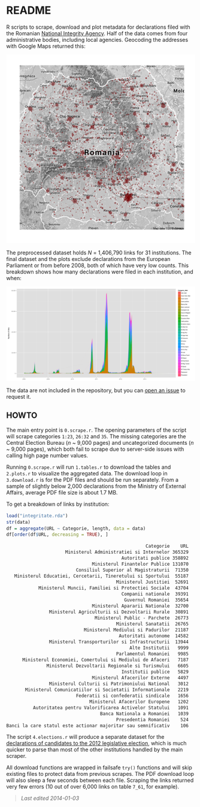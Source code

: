 # README

R scripts to scrape, download and plot metadata for declarations filed with the Romanian [National Integrity Agency](http://integritate.eu/). Half of the data comes from four administrative bodies, including local agencies. Geocoding the addresses with Google Maps returned this:

![](fig9_geo.png)

The preprocessed dataset holds _N_ = 1,406,790 links for 31 institutions. The final dataset and the plots exclude declarations from the European Parliament or from before 2008, both of which have very low counts. This breakdown shows how many declarations were filed in each institution, and when:

![](fig4_week.png)

The data are not included in the repository, but you can [open an issue](issues) to request it.

## HOWTO

The main entry point is `0.scrape.r`. The opening parameters of the script will scrape categories `1:23`, `26:32` and `35`. The missing categories are the Central Election Bureau (_n_ ~ 9,000 pages) and uncategorized documents (_n_ ~ 9,000 pages), which both fail to scrape due to server-side issues with calling high page number values.

Running `0.scrape.r` will run `1.tables.r` to download the tables and `2.plots.r` to visualize the aggregated data. The download loop in `3.download.r` is for the PDF files and should be run separately. From a sample of slightly below 2,000 declarations from the Ministry of External Affairs, average PDF file size is about 1.7 MB.

To get a breakdown of links by institution:

```r
load("integritate.rda")
str(data)
df = aggregate(URL ~ Categorie, length, data = data)
df[order(df$URL, decreasing = TRUE), ]
```

                                                        Categorie    URL
                          Ministerul Administratiei si Internelor 365329
                                               Autoritati publice 358892
                                    Ministerul Finantelor Publice 131070
                              Consiliul Superior al Magistraturii  71350
       Ministerul Educatiei, Cercetarii, Tineretului si Sportului  55187
                                             Ministerul Justitiei  52691
                Ministerul Muncii, Familiei si Protectiei Sociale  43704
                                               Companii nationale  39391
                                                Guvernul Romaniei  35654
                                    Ministerul Apararii Nationale  32700
                    Ministerul Agriculturii si Dezvoltarii Rurale  30891
                                     Ministerul Public - Parchete  26773
                                             Ministerul Sanatatii  26765
                                 Ministerul Mediului si Padurilor  21187
                                              Autoritati autonome  14582
                    Ministerul Transporturilor si Infrastructurii  13944
                                                  Alte Institutii   9999
                                             Parlamentul Romaniei   9985
          Ministerul Economiei, Comertului si Mediului de Afaceri   7187
                   Ministerul Dezvoltarii Regionale si Turismului   6605
                                               Institutii publice   5829
                                    Ministerul Afacerilor Externe   4497
                    Ministerul Culturii si Patrimoniului National   3012
           Ministerul Comunicatiilor si Societatii Informationale   2219
                              Federatii si confederatii sindicale   1656
                                   Ministerul Afacerilor Europene   1202
              Autoritatea pentru Valorificarea Activelor Statului   1091
                                       Banca Nationala a Romaniei   1039
                                             Presedentia Romaniei    524
    Banci la care statul este actionar majoritar sau semnificativ    106

The script `4.elections.r` will produce a separate dataset for the [declarations of candidates to the 2012 legislative election](http://declaratii.integritate.eu/home/navigare/alegeri-2012.aspx), which is much quicker to parse than most of the other institutions handled by the main scraper.

All download functions are wrapped in failsafe `try()` functions and will skip existing files to protect data from previous scrapes. The PDF download loop will also sleep a few seconds between each file. Scraping the links returned very few errors (10 out of over 6,000 links on table `7_61`, for example).

> _Last edited 2014-01-03_
